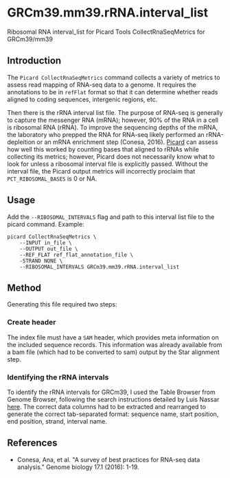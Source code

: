 # GRCm39.mm39.rRNA.interval_list
Ribosomal RNA interval_list for Picard Tools CollectRnaSeqMetrics for GRCm39/mm39

## Introduction
The `Picard CollectRnaSeqMetrics` command collects a variety of metrics to assess read mapping of RNA-seq data to a genome. It requires the annotations to be in `refFlat` format so that it can determine whether reads aligned to coding sequences, intergenic regions, etc. 

Then there is the rRNA interval list file. The purpose of RNA-seq is generally to capture the messenger RNA (mRNA); however, 90% of the RNA in a cell is ribosomal RNA (rRNA). To improve the sequencing depths of the mRNA, the laboratory who prepped the RNA for RNA-seq likely performed an rRNA-depleition or an mRNA enrichment step (Conesa, 2016). [Picard](https://broadinstitute.github.io/picard/) can assess how well this worked by counting bases that aligned to rRNAs while collecting its metrics; however, Picard does not necessarily know what to look for unless a ribosomal interval file is explicitly passed. Without the interval file, the Picard output metrics will incorrectly proclaim that `PCT_RIBOSOMAL_BASES` is 0 or NA. 

## Usage
Add the `--RIBOSOMAL_INTERVALS` flag and path to this interval list file to the picard command.
Example:
```
picard CollectRnaSeqMetrics \
	--INPUT in_file \
	--OUTPUT out_file \
	--REF_FLAT ref_flat_annotation_file \
	-STRAND NONE \
	--RIBOSOMAL_INTERVALS GRCm39.mm39.rRNA.interval_list
```

## Method
Generating this file required two steps:

### Create header
The index file must have a `SAM` header, which provides meta information on the included sequence records. This information was already available from a bam file (which had to be converted to sam) output by the Star alignment step. 

### Identifying the rRNA intervals
To identify the rRNA intervals for GRCm39, I used the Table Browser from Genome Browser, following the search instructions detailed by Luis Nassar [here](https://groups.google.com/a/soe.ucsc.edu/g/genome/c/WMHhIc6l068). The correct data columns had to be extracted and rearranged to generate the correct tab-separated format: sequence name, start position, end position, strand, interval name. 

## References
* Conesa, Ana, et al. "A survey of best practices for RNA-seq data analysis." Genome biology 17.1 (2016): 1-19.
